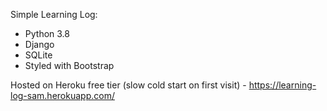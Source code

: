 Simple Learning Log:
- Python 3.8
- Django
- SQLite
- Styled with Bootstrap

Hosted on Heroku free tier (slow cold start on first visit) - https://learning-log-sam.herokuapp.com/